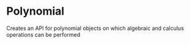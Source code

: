 # Polynomial
Creates an API for polynomial objects on which algebraic and calculus operations can be performed

